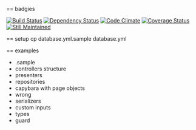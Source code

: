 == badgies

[![Build Status](https://travis-ci.org/mokevnin/rails-examples.png?branch=develop)](https://travis-ci.org/mokevnin/rails-examples)
[![Dependency Status](https://gemnasium.com/mokevnin/rails-examples.png)](https://gemnasium.com/mokevnin/rails-examples)
[![Code Climate](https://codeclimate.com/github/mokevnin/rails-examples.png)](https://codeclimate.com/github/mokevnin/rails-examples)
[![Coverage Status](https://coveralls.io/repos/mokevnin/rails-examples/badge.png?branch=develop)](https://coveralls.io/r/mokevnin/rails-examples)
[![Still Maintained](http://stillmaintained.com/mokevnin/rails-examples.png)](http://stillmaintained.com/mokevnin/rails-examples)

== setup
    cp database.yml.sample database.yml

== examples
* .sample
* controllers structure
* presenters
* repositories
* capybara with page objects
* wrong
* serializers
* custom inputs
* types
* guard

